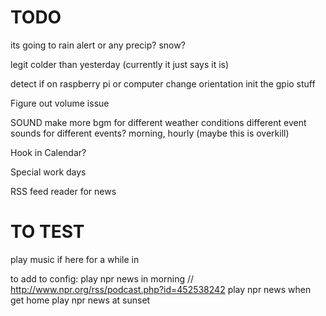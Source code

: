 # TODO

its going to rain alert or any precip? snow?

legit colder than yesterday (currently it just says it is)

detect if on raspberry pi or computer 
  change orientation
  init the gpio stuff

Figure out volume issue

SOUND
  make more bgm for different weather conditions
  different event sounds for different events? morning, hourly (maybe this is overkill)

Hook in Calendar?

Special work days

RSS feed reader for news

# TO TEST

  play music if here for a while in 

  to add to config:
    play npr news in morning
      // http://www.npr.org/rss/podcast.php?id=452538242
    play npr news when get home
    play npr news at sunset
